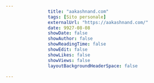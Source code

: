 ---
                title: "aakashnand.com"
                tags: [Sito personale]
                externalUrl: "https://aakashnand.com/"
                date: 9927-08-08
                showDate: false
                showAuthor: false
                showReadingTime: false
                showEdit: false
                showLikes: false
                showViews: false
                layoutBackgroundHeaderSpace: false
                ---

